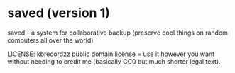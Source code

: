 # saved (version 1)
saved - a system for collaborative backup (preserve cool things on random computers all over the world)

LICENSE: kbrecordzz public domain license = use it however you want without needing to credit me (basically CC0 but much shorter legal text).
